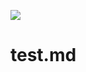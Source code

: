 [![](https://v3.juncture-digital.org/images/wb.svg)](https://v3.juncture-digital.org/wb)

# test.md

